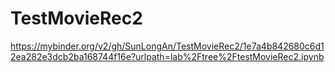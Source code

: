 # TestMovieRec2
 
 https://mybinder.org/v2/gh/SunLongAn/TestMovieRec2/1e7a4b842680c6d12ea282e3dcb2ba168744f16e?urlpath=lab%2Ftree%2FtestMovieRec2.ipynb

